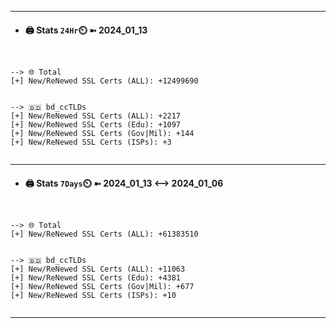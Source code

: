 

---
- #### 🖨️ **Stats** `24Hr`⏲️ ➼ 2024_01_13
```console


--> 🌐 Total
[+] New/ReNewed SSL Certs (ALL): +12499690


--> 🇧🇩 bd_ccTLDs
[+] New/ReNewed SSL Certs (ALL): +2217
[+] New/ReNewed SSL Certs (Edu): +1097
[+] New/ReNewed SSL Certs (Gov|Mil): +144
[+] New/ReNewed SSL Certs (ISPs): +3


```

---
- #### 🖨️ **Stats** `7Days`⏲️ ➼ 2024_01_13 <--> 2024_01_06
```console


--> 🌐 Total
[+] New/ReNewed SSL Certs (ALL): +61383510


--> 🇧🇩 bd_ccTLDs
[+] New/ReNewed SSL Certs (ALL): +11063
[+] New/ReNewed SSL Certs (Edu): +4381
[+] New/ReNewed SSL Certs (Gov|Mil): +677
[+] New/ReNewed SSL Certs (ISPs): +10


```

---

